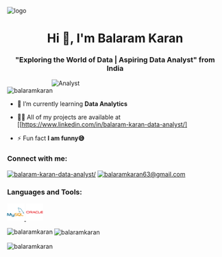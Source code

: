 ![logo](https://media.licdn.com/dms/image/D5616AQEH-VChW_gC0Q/profile-displaybackgroundimage-shrink_350_1400/0/1716797406273?e=1723075200&v=beta&t=PsliScKWySZzw3jLA2FI9ntQNpDYhJsw-faholWkHZY)
<h1 align="center">Hi 👋, I'm Balaram Karan</h1>
<h3 align="center">"Exploring the World of Data | Aspiring Data Analyst" from India</h3>

<img align="right" alt="Analyst" width="400" src="https://user-images.githubusercontent.com/55389276/140866485-8fb1c876-9a8f-4d6a-98dc-08c4981eaf70.gif">

<p align="left"> <img src="https://komarev.com/ghpvc/?username=balaramkaran&label=Profile%20views&color=0e75b6&style=flat" alt="balaramkaran" /> </p>

- 🌱 I’m currently learning **Data Analytics**

- 👨‍💻 All of my projects are available at [[https://www.linkedin.com/in/balaram-karan-data-analyst/]
- ⚡ Fun fact **I am funny😅**

<h3 align="left">Connect with me:</h3>
<p align="left">
<a href="https://linkedin.com/in/https://www.linkedin.com/in/balaram-karan-data-analyst/" target="blank"><img align="center" src="https://raw.githubusercontent.com/rahuldkjain/github-profile-readme-generator/master/src/images/icons/Social/linked-in-alt.svg" alt="balaram-karan-data-analyst/" height="30" width="40" /></a>
<a href="https://www.hackerrank.com/balaramkaran63@gmail.com" target="blank"><img align="center" src="https://raw.githubusercontent.com/rahuldkjain/github-profile-readme-generator/master/src/images/icons/Social/hackerrank.svg" alt="balaramkaran63@gmail.com" height="30" width="40" /></a>
</p>

<h3 align="left">Languages and Tools:</h3>
<p align="left"> <a href="https://www.mysql.com/" target="_blank" rel="noreferrer"> <img src="https://raw.githubusercontent.com/devicons/devicon/master/icons/mysql/mysql-original-wordmark.svg" alt="mysql" width="40" height="40"/> </a> <a href="https://www.oracle.com/" target="_blank" rel="noreferrer"> <img src="https://raw.githubusercontent.com/devicons/devicon/master/icons/oracle/oracle-original.svg" alt="oracle" width="40" height="40"/> </a> </p>

<p><img align="left" src="https://github-readme-stats.vercel.app/api/top-langs?username=balaramkaran&show_icons=true&locale=en&layout=compact" alt="balaramkaran" /></p>

<p>&nbsp;<img align="center" src="https://github-readme-stats.vercel.app/api?username=balaramkaran&show_icons=true&locale=en" alt="balaramkaran" /></p>

<p><img align="center" src="https://github-readme-streak-stats.herokuapp.com/?user=balaramkaran&" alt="balaramkaran" /></p>
